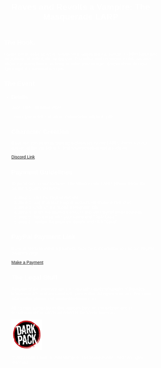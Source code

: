  <html lang="en">
 <head>
<meta charset="UTF-8">
 <meta name="viewport" content="width=device-width, initial-scale=1.0">
 <title>Vampire: The Masquerade LARP</title>
<link rel="stylesheet" href="styles.css">
     <style> 
         body {
       background-colour: #7d7d7d;
       color: #fff;
       font-family: Arial, sans-serif;
    }

header { 
 background-color: #111;
 padding: 20px;
 text-align: center;
    }

  h1 {
      margin: 0;
      font-size: 36px;
    }
    
  main {
      background-colour: #000;  
      max-width: 800px;
      margin: 20px auto;
      padding: 20px;
    }

  section {
      margin-bottom: 40px;
    }

  h2 {
      font-size: 24px;
      margin-bottom: 10px;
    }

 p {
      margin: 0;
      line-height: 1.5;
    }

 a {
      color: #fff;
      text-decoration: none;
    }

a:hover {
      text-decoration: underline;
    }

  footer {
      background-color: #111;
      padding: 20px;
      text-align: center;
    }

 footer p {
      margin: 0;
      font-size: 14px;
    }
    </style>
    </head>
    <body>
    <header>
    <h1>Raves and Revolts a Vampire: The Masquerade LARP</h1>
    
</header>

 <main>
    <section>
      <h2>The Hook...</h2>
      <p>Lorem ipsum dolor sit amet, consectetur adipiscing elit. Integer sodales ligula nec mi pulvinar, id sollicitudin mi dapibus. Phasellus sed consectetur nibh. Aenean tristique placerat lorem, eu tempus enim gravida eget. Suspendisse rhoncus ligula eget dui euismod volutpat.</p>
    </section>

<section>
      <h2>The Event</h2>
      <ul>
        <li>
          <h3>Details</h3>
          <p>Date: TBA - Summer 2024 </p>
          <p>Lorem ipsum dolor sit amet, consectetur adipiscing elit.</p>
        </li>
     

 <section>
      <h2>Character Creation</h2>
      <p>If you are interested in creating a character for our LARP, please join our discord at the link below to find documentation and guidelines</p>
      <a href="https://www.paypal.com/example-link" target="_blank" rel="noopener noreferrer">Discord Link</a>
    </section>

   <section>
      <h2>Payment Guidelines</h2>
      <p>To participate in our Vampire: The Masquerade LARP, please follow the payment guidelines below:</p>
      <ol>
        <li>Step 1: Visit the PayPal website</li>
        <li>Step 2: Log in to your PayPal account (or create a new one)</li>
        <li>Step 3: Click on the "Send & Request" tab</li>
        <li>Step 4: Enter the payment amount and our PayPal email address</li>
        <li>Step 5: Add a note with your name and "R&R LARP"</li>
        <li>Step 6: Review the payment details and click "Send"</li>
      </ol>
    </section>

<section>
      <h2>PayPal Payment Link</h2>
      <p>If you're ready to make a payment, click the button below to visit our PayPal payment page:</p>
      <a href="https://www.paypal.com/example-link" target="_blank" rel="noopener noreferrer">Make a Payment</a>
    </section>

<section>
    <h2>The Legal Stuff</h2>
    <p>Portions of the materials are the copyrights and trademarks of Paradox Interactive AB, and are used with permission. All rights reserved. For more information please visit worldofdarkness.com.</p>
    <p>All content written by us that appears both on the website and in documentation is unofficial World of Darkness material.</p> 
    <p> <img src="darkpack_logo2.png" alt="darkpack" width= "100" height= "100" /> </p>
    </section>
 
<footer>
    <p>&copy; 2023 Raves and Revolts Vampire: The Masquerade LARP. All rights reserved.</p>
    </footer>

